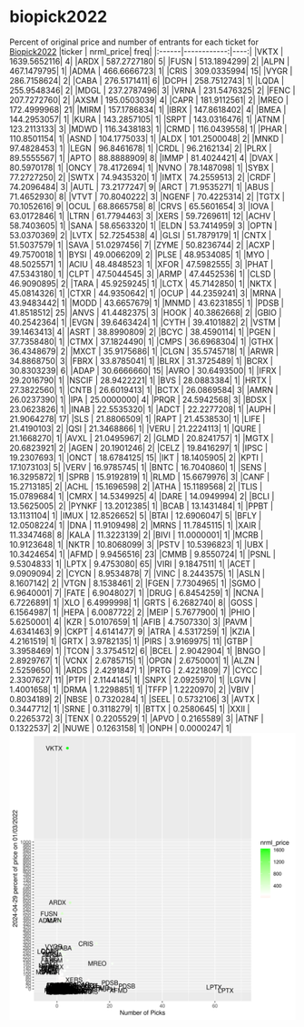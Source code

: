 # biopick2022
Percent of original price and number of entrants for each ticket for [Biopick2022](https://twitter.com/hashtag/Biopick2022)
|ticker |   nrml_price| freq|
|:------|------------:|----:|
|VKTX   | 1639.5652116|    4|
|ARDX   |  587.2727180|    5|
|FUSN   |  513.1894299|    2|
|ALPN   |  467.1479795|    1|
|ADMA   |  466.6666723|    1|
|CRIS   |  309.0335994|   15|
|VYGR   |  286.7158624|    2|
|CABA   |  276.5171411|    6|
|DCPH   |  258.7512743|    1|
|LQDA   |  255.9548346|    2|
|MDGL   |  237.2787496|    3|
|VRNA   |  231.5476325|    2|
|FENC   |  207.7272760|    2|
|AXSM   |  195.0503039|    4|
|CAPR   |  181.9112561|    2|
|MREO   |  172.4999968|   21|
|MIRM   |  157.1786834|    1|
|IBRX   |  147.8618402|    4|
|BMEA   |  144.2953057|    1|
|KURA   |  143.2857105|    1|
|SRPT   |  143.0316476|    1|
|ATNM   |  123.2113133|    3|
|MDWD   |  116.3438183|    1|
|CRMD   |  116.0439558|    1|
|PHAR   |  110.8501154|    1|
|ASND   |  104.1775033|    1|
|ALDX   |  101.2500048|    2|
|MNKD   |   97.4828453|    1|
|LEGN   |   96.8461678|    1|
|CRDL   |   96.2162134|    2|
|PLRX   |   89.5555567|    1|
|APTO   |   88.8888909|    8|
|IMMP   |   81.4024421|    4|
|DVAX   |   80.5970178|    1|
|ONCY   |   78.4172694|    1|
|NVNO   |   78.1487098|    1|
|SYBX   |   77.2727250|    2|
|SWTX   |   74.9435320|    1|
|IMTX   |   74.2559513|    2|
|CRDF   |   74.2096484|    3|
|AUTL   |   73.2177247|    9|
|ARCT   |   71.9535271|    1|
|ABUS   |   71.4652930|    8|
|VTVT   |   70.8040222|    3|
|NGENF  |   70.4225314|    2|
|TGTX   |   70.1052616|    9|
|OCUL   |   68.8665758|    8|
|CRVS   |   65.5601654|    3|
|IOVA   |   63.0172846|    1|
|LTRN   |   61.7794463|    3|
|XERS   |   59.7269611|   12|
|ACHV   |   58.7403605|    1|
|SANA   |   58.6563320|    1|
|ELDN   |   53.7414959|    3|
|OPTN   |   53.0370369|    2|
|LVTX   |   52.7254538|    4|
|GLSI   |   51.7879179|    1|
|CNTX   |   51.5037579|    1|
|SAVA   |   51.0297456|    7|
|ZYME   |   50.8236744|    2|
|ACXP   |   49.7570018|    1|
|BYSI   |   49.0066209|    2|
|PLSE   |   48.9534085|    1|
|MYO    |   48.5025571|    1|
|ACIU   |   48.4848523|    1|
|XFOR   |   47.5982555|    3|
|PHAT   |   47.5343180|    1|
|CLPT   |   47.5044545|    3|
|ARMP   |   47.4452536|    1|
|CLSD   |   46.9090895|    2|
|TARA   |   45.9259245|    1|
|LCTX   |   45.7142850|    1|
|NKTX   |   45.0814326|    1|
|CTXR   |   44.9350642|    1|
|OCUP   |   44.2359241|    3|
|MRNA   |   43.9483442|    1|
|MODD   |   43.6657679|    1|
|MNMD   |   43.6231855|    1|
|PDSB   |   41.8518512|   25|
|ANVS   |   41.4482375|    3|
|HOOK   |   40.3862668|    2|
|GBIO   |   40.2542364|    1|
|EVGN   |   39.6463424|    1|
|CYTH   |   39.4101882|    2|
|VSTM   |   39.1463413|    4|
|ASRT   |   38.8990809|    2|
|BCYC   |   38.4590114|    1|
|PGEN   |   37.7358480|    1|
|CTMX   |   37.1824490|    1|
|CMPS   |   36.6968304|    1|
|GTHX   |   36.4348679|    2|
|MXCT   |   35.9175686|    1|
|CLGN   |   35.5745718|    1|
|ARWR   |   34.8868750|    3|
|FBRX   |   33.8785041|    1|
|BLRX   |   31.3725489|    1|
|BCRX   |   30.8303239|    6|
|ADAP   |   30.6666660|   15|
|AVRO   |   30.6493500|    1|
|IFRX   |   29.2016790|    1|
|NSCIF  |   28.9422221|    1|
|BVS    |   28.0883384|    1|
|HRTX   |   27.3822560|    1|
|CNTB   |   26.6019413|    1|
|BCTX   |   26.0869584|    3|
|AMRN   |   26.0237390|    1|
|IPA    |   25.0000000|    4|
|PRQR   |   24.5942568|    3|
|BDSX   |   23.0623826|    1|
|INAB   |   22.5535320|    1|
|ADCT   |   22.2277208|    1|
|AUPH   |   21.9064278|   17|
|SLS    |   21.8806509|    1|
|RAPT   |   21.4538530|    1|
|LIFE   |   21.4190103|    2|
|QSI    |   21.3468866|    1|
|VERU   |   21.2224113|    1|
|QURE   |   21.1668270|    1|
|AVXL   |   21.0495967|    2|
|GLMD   |   20.8241757|    1|
|MGTX   |   20.6823921|    2|
|AGEN   |   20.1901246|    2|
|CELZ   |   19.8416297|    1|
|IPSC   |   19.2307693|    1|
|ONCT   |   18.6784125|   15|
|IKT    |   18.1405905|    2|
|KPTI   |   17.1073103|    5|
|VERV   |   16.9785745|    1|
|BNTC   |   16.7040860|    1|
|SENS   |   16.3295872|    1|
|SPRB   |   15.9192819|    1|
|RLMD   |   15.6679976|    3|
|CANF   |   15.2713185|    2|
|ACHL   |   15.1696598|    2|
|ATHA   |   15.1189568|    2|
|TLIS   |   15.0789684|    1|
|CMRX   |   14.5349925|    4|
|DARE   |   14.0949994|    2|
|BCLI   |   13.5625005|    2|
|PYNKF  |   13.2012385|    1|
|BCAB   |   13.1431484|    1|
|PPBT   |   13.1131104|    1|
|IMUX   |   12.8526652|    5|
|BTAI   |   12.6906047|    5|
|BFLY   |   12.0508224|    1|
|DNA    |   11.9109498|    2|
|MRNS   |   11.7845115|    1|
|XAIR   |   11.3347468|    8|
|KALA   |   11.3223139|    2|
|BIVI   |   11.0000001|    1|
|MCRB   |   10.9123648|    1|
|NKTR   |   10.8068099|    3|
|PSTV   |   10.5396823|    1|
|UBX    |   10.3424654|    1|
|AFMD   |    9.9456516|   23|
|CMMB   |    9.8550724|    1|
|PSNL   |    9.5304833|    1|
|LPTX   |    9.4753080|   65|
|VIRI   |    9.1847511|    1|
|ACET   |    9.0909094|    2|
|CYCN   |    8.9534878|    7|
|VINC   |    8.2443575|    1|
|ASLN   |    8.1607142|    2|
|VTGN   |    8.1538461|    2|
|FGEN   |    7.7304965|    1|
|SGMO   |    6.9640001|    7|
|FATE   |    6.9048027|    1|
|DRUG   |    6.8454259|    1|
|NCNA   |    6.7226891|    1|
|XLO    |    6.4999998|    1|
|GRTS   |    6.2682740|    8|
|GOSS   |    6.1564987|    1|
|HEPA   |    6.0087722|    2|
|MEIP   |    5.7677900|    1|
|PHIO   |    5.6250001|    4|
|KZR    |    5.0107659|    1|
|AFIB   |    4.7507330|    3|
|PAVM   |    4.6341463|    9|
|CKPT   |    4.6141477|    9|
|ATRA   |    4.5317259|    1|
|KZIA   |    4.2161519|    1|
|GRTX   |    3.9782135|    1|
|PIRS   |    3.9169975|   11|
|GTBP   |    3.3958469|    1|
|TCON   |    3.3754512|    6|
|BCEL   |    2.9042904|    1|
|BNGO   |    2.8929767|    1|
|VCNX   |    2.6785715|    1|
|OPGN   |    2.6750001|    1|
|ALZN   |    2.5259650|    1|
|ARDS   |    2.4291847|    1|
|PRTG   |    2.4221809|    7|
|CYCC   |    2.3307627|   11|
|PTPI   |    2.1144145|    1|
|SNPX   |    2.0925970|    1|
|LGVN   |    1.4001658|    1|
|DRMA   |    1.2298851|    1|
|TFFP   |    1.2220970|    2|
|VBIV   |    0.8034189|    2|
|NBSE   |    0.7320284|    1|
|SEEL   |    0.5732106|    3|
|AVTX   |    0.3447712|    1|
|SRNE   |    0.3118279|    1|
|BTTX   |    0.2580645|    1|
|XXII   |    0.2265372|    3|
|TENX   |    0.2205529|    1|
|APVO   |    0.2165589|    3|
|ATNF   |    0.1322537|    2|
|NUWE   |    0.1263158|    1|
|ONPH   |    0.0000247|    1|
![retvspicks](biopicks.png?raw=true)
